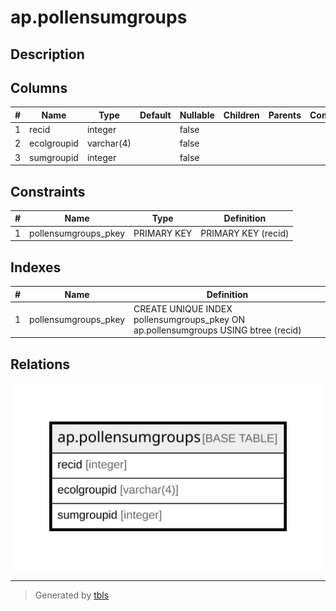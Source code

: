 # ap.pollensumgroups

## Description

## Columns

| # | Name        | Type       | Default | Nullable | Children | Parents | Comment |
| - | ----------- | ---------- | ------- | -------- | -------- | ------- | ------- |
| 1 | recid       | integer    |         | false    |          |         |         |
| 2 | ecolgroupid | varchar(4) |         | false    |          |         |         |
| 3 | sumgroupid  | integer    |         | false    |          |         |         |

## Constraints

| # | Name                 | Type        | Definition          |
| - | -------------------- | ----------- | ------------------- |
| 1 | pollensumgroups_pkey | PRIMARY KEY | PRIMARY KEY (recid) |

## Indexes

| # | Name                 | Definition                                                                         |
| - | -------------------- | ---------------------------------------------------------------------------------- |
| 1 | pollensumgroups_pkey | CREATE UNIQUE INDEX pollensumgroups_pkey ON ap.pollensumgroups USING btree (recid) |

## Relations

![er](ap.pollensumgroups.svg)

---

> Generated by [tbls](https://github.com/k1LoW/tbls)